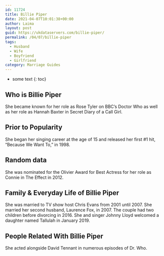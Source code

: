 ```yaml
---
id: 11724
title: Billie Piper
date: 2021-04-07T10:01:38+00:00
author: Laima
layout: post
guid: https://ukdataservers.com/billie-piper/
permalink: /04/07/billie-piper
tags:
  - Husband
  - Wife
  - Boyfriend
  - Girlfriend
category: Marriage Guides
---
```


* some text
{: toc}


## Who is Billie Piper
                  
                  
                  
She became known for her role as Rose Tyler on BBC&#8217;s Doctor Who as well as her role as Hannah Baxter in Secret Diary of a Call Girl.
                  
              
            
              
            
                
                
                
## Prior to Popularity
                  
                  
                  
She began her singing career at the age of 15 and released her first #1 hit, &#8220;Because We Want To,&#8221; in 1998.
                  
              
            
              
            
                
                
                
## Random data
                  
                  
                  
She was nominated for the Olivier Award for Best Actress for her role as Connie in The Effect in 2012.
                  
              
            
              
            
                
                
                
## Family & Everyday Life of Billie Piper
                  
                  
                  
She was married to TV show host Chris Evans from 2001 until 2007. She married her second husband, Laurence Fox, in 2007. The couple had two children before divorcing in 2016. She and singer Johnny Lloyd welcomed a daughter named Tallulah in January 2019.
                  
              
            
              
            
                
                
                
## People Related With Billie Piper
                  
                  
                  
She acted alongside David Tennant in numerous episodes of Dr. Who.
                  
              
            
              
            
                
              
            
              
              
            
            
              
            
          
          
          